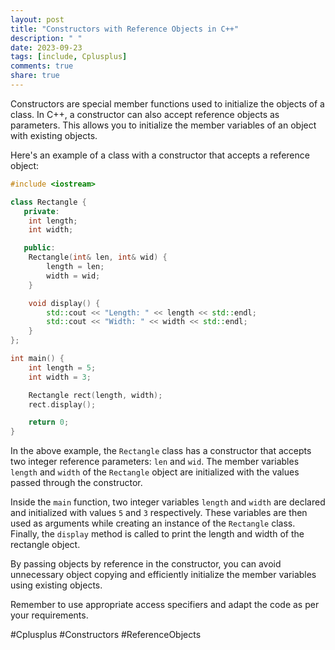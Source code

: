 ```yaml
---
layout: post
title: "Constructors with Reference Objects in C++"
description: " "
date: 2023-09-23
tags: [include, Cplusplus]
comments: true
share: true
---
```


Constructors are special member functions used to initialize the objects of a class. In C++, a constructor can also accept reference objects as parameters. This allows you to initialize the member variables of an object with existing objects.

Here's an example of a class with a constructor that accepts a reference object:

```cpp
#include <iostream>

class Rectangle {
   private:
    int length;
    int width;

   public:
    Rectangle(int& len, int& wid) {
        length = len;
        width = wid;
    }

    void display() {
        std::cout << "Length: " << length << std::endl;
        std::cout << "Width: " << width << std::endl;
    }
};

int main() {
    int length = 5;
    int width = 3;

    Rectangle rect(length, width);
    rect.display();

    return 0;
}
```

In the above example, the `Rectangle` class has a constructor that accepts two integer reference parameters: `len` and `wid`. The member variables `length` and `width` of the `Rectangle` object are initialized with the values passed through the constructor.

Inside the `main` function, two integer variables `length` and `width` are declared and initialized with values `5` and `3` respectively. These variables are then used as arguments while creating an instance of the `Rectangle` class. Finally, the `display` method is called to print the length and width of the rectangle object.

By passing objects by reference in the constructor, you can avoid unnecessary object copying and efficiently initialize the member variables using existing objects.

Remember to use appropriate access specifiers and adapt the code as per your requirements.

#Cplusplus #Constructors #ReferenceObjects